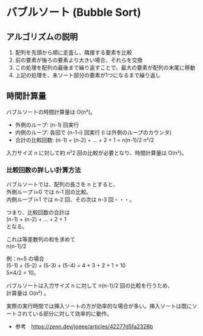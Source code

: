 # バブルソート (Bubble Sort)

## アルゴリズムの説明

1. 配列を先頭から順に走査し、隣接する要素を比較
2. 前の要素が後ろの要素より大きい場合、それらを交換
3. この処理を配列の最後まで繰り返すことで、最大の要素が配列の末尾に移動
4. 上記の処理を、未ソート部分の要素が1つになるまで繰り返し

## 時間計算量

バブルソートの時間計算量は O(n²)。

- 外側のループ: (n-1) 回実行
- 内側のループ: 各回で (n-1-i) 回実行 (i は外側のループのカウンタ)
- 合計の比較回数: (n-1) + (n-2) + ... + 2 + 1 = n(n-1)/2 n²/2

入力サイズ n に対して約 n²2 回の比較が必要となり、時間計算量は O(n²)。

### 比較回数の詳しい計算方法

バブルソートでは、配列の長さを n とすると、  
外側ループ i=0 では n-1 回の比較。  
内側ループ i=1 では n-2 回、その次は n-3 回・・・。

つまり、比較回数の合計は  
(n-1) + (n-2) + ... + 2 + 1  
となる。

これは等差数列の和を求めて  
n(n-1)/2

例：n=5 の場合  
(5-1) + (5-2) + (5-3) + (5-4) = 4 + 3 + 2 + 1 = 10  
5×4/2 = 10。

バブルソートは入力サイズ n に対して n(n-1)/2 回の比較を行うため、  
計算量は O(n²) 。

実際の実行時間では挿入ソートの方が効率的な場合が多い。挿入ソートは既にソートされている部分に対して効率的に動作。

- 参考　https://zenn.dev/joeee/articles/42277d5fa2328b

